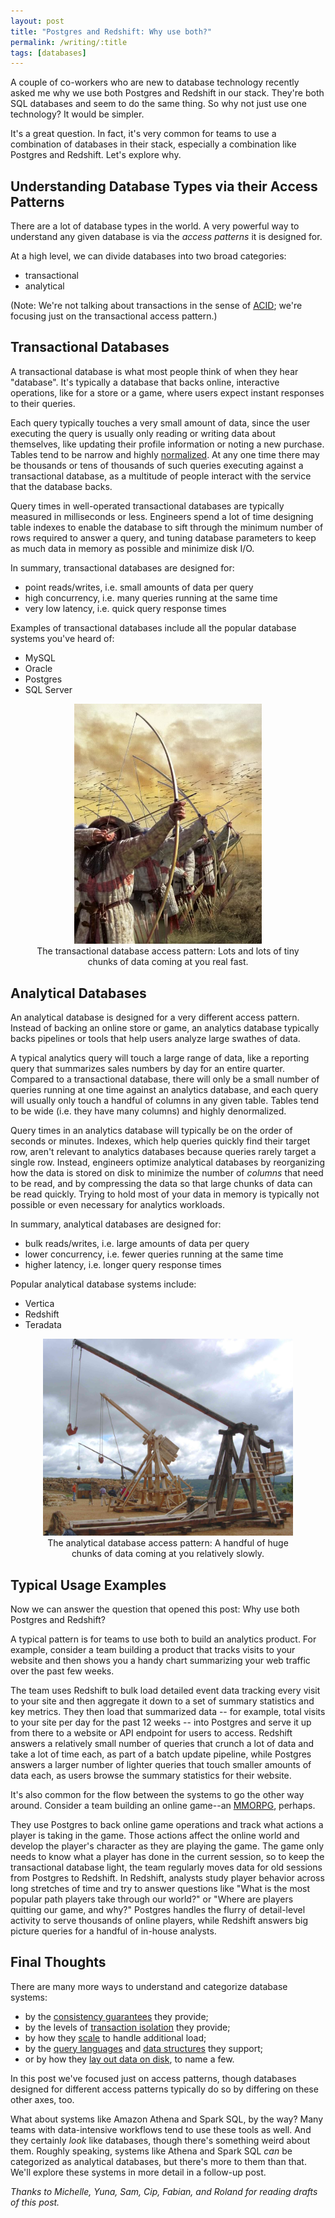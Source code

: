 ```yaml
---
layout: post
title: "Postgres and Redshift: Why use both?"
permalink: /writing/:title
tags: [databases]
---
```


A couple of co-workers who are new to database technology recently asked me why we use both Postgres and Redshift in our stack. They're both SQL databases and seem to do the same thing. So why not just use one technology? It would be simpler.

It's a great question. In fact, it's very common for teams to use a combination of databases in their stack, especially a combination like Postgres and Redshift. Let's explore why.

## Understanding Database Types via their Access Patterns

There are a lot of database types in the world. A very powerful way to understand any given database is via the _access patterns_ it is designed for.

At a high level, we can divide databases into two broad categories:

* transactional
* analytical

(Note: We're not talking about transactions in the sense of [ACID]; we're focusing just on the transactional access pattern.)

[ACID]: https://en.wikipedia.org/w/index.php?title=ACID_(computer_science)

## Transactional Databases

A transactional database is what most people think of when they hear "database". It's typically a database that backs online, interactive operations, like for a store or a game, where users expect instant responses to their queries.

Each query typically touches a very small amount of data, since the user executing the query is usually only reading or writing data about themselves, like updating their profile information or noting a new purchase. Tables tend to be narrow and highly [normalized](https://docs.microsoft.com/en-us/office/troubleshoot/access/database-normalization-description). At any one time there may be thousands or tens of thousands of such queries executing against a transactional database, as a multitude of people interact with the service that the database backs.

Query times in well-operated transactional databases are typically measured in milliseconds or less. Engineers spend a lot of time designing table indexes to enable the database to sift through the minimum number of rows required to answer a query, and tuning database parameters to keep as much data in memory as possible and minimize disk I/O.

In summary, transactional databases are designed for:
* point reads/writes, i.e. small amounts of data per query
* high concurrency, i.e. many queries running at the same time
* very low latency, i.e. quick query response times

Examples of transactional databases include all the popular database systems you've heard of:
* MySQL
* Oracle
* Postgres
* SQL Server

<div style="text-align: center;">
<figure>
    <a href="http://www.warfaremagazine.co.uk/articles/1415-The-Battle-of-Agincourt/171">
        <img
            src="/assets/images/battle-of-agincourt-compressed.jpg"
            width="300"
        />
    </a>
    <figcaption>
        The transactional database access pattern: Lots and lots of tiny chunks of data coming at you real fast.
    </figcaption>
</figure>
</div>

## Analytical Databases

An analytical database is designed for a very different access pattern. Instead of backing an online store or game, an analytics database typically backs pipelines or tools that help users analyze large swathes of data.

A typical analytics query will touch a large range of data, like a reporting query that summarizes sales numbers by day for an entire quarter. Compared to a transactional database, there will only be a small number of queries running at one time against an analytics database, and each query will usually only touch a handful of columns in any given table. Tables tend to be wide (i.e. they have many columns) and highly denormalized.

Query times in an analytics database will typically be on the order of seconds or minutes. Indexes, which help queries quickly find their target row, aren't relevant to analytics databases because queries rarely target a single row. Instead, engineers optimize analytical databases by reorganizing how the data is stored on disk to minimize the number of _columns_ that need to be read, and by compressing the data so that large chunks of data can be read quickly. Trying to hold most of your data in memory is typically not possible or even necessary for analytics workloads.

In summary, analytical databases are designed for:
* bulk reads/writes, i.e. large amounts of data per query
* lower concurrency, i.e. fewer queries running at the same time
* higher latency, i.e. longer query response times

Popular analytical database systems include:
* Vertica
* Redshift
* Teradata

<div style="text-align: center;">
<figure>
    <a href="https://en.wikipedia.org/wiki/Trebuchet">
        <img
            src="/assets/images/trebuchet-castelnaud-compressed.jpg"
            width="400"
        />
    </a>
    <figcaption>
        The analytical database access pattern: A handful of huge chunks of data coming at you relatively slowly.
    </figcaption>
</figure>
</div>

## Typical Usage Examples

Now we can answer the question that opened this post: Why use both Postgres and Redshift?

A typical pattern is for teams to use both to build an analytics product. For example, consider a team building a product that tracks visits to your website and then shows you a handy chart summarizing your web traffic over the past few weeks.

The team uses Redshift to bulk load detailed event data tracking every visit to your site and then aggregate it down to a set of summary statistics and key metrics. They then load that summarized data -- for example, total visits to your site per day for the past 12 weeks -- into Postgres and serve it up from there to a website or API endpoint for users to access. Redshift answers a relatively small number of queries that crunch a lot of data and take a lot of time each, as part of a batch update pipeline, while Postgres answers a larger number of lighter queries that touch smaller amounts of data each, as users browse the summary statistics for their website.

It's also common for the flow between the systems to go the other way around. Consider a team building an online game--an [MMORPG], perhaps.

They use Postgres to back online game operations and track what actions a player is taking in the game. Those actions affect the online world and develop the player's character as they are playing the game. The game only needs to know what a player has done in the current session, so to keep the transactional database light, the team regularly moves data for old sessions from Postgres to Redshift. In Redshift, analysts study player behavior across long stretches of time and try to answer questions like "What is the most popular path players take through our world?" or "Where are players quitting our game, and why?" Postgres handles the flurry of detail-level activity to serve thousands of online players, while Redshift answers big picture queries for a handful of in-house analysts.

[MMORPG]: https://en.wikipedia.org/wiki/Massively_multiplayer_online_role-playing_game

## Final Thoughts

There are many more ways to understand and categorize database systems:
* by the [consistency guarantees] they provide;
* by the levels of [transaction isolation] they provide;
* by how they [scale] to handle additional load;
* by the [query languages] and [data structures] they support;
* or by how they [lay out data on disk], to name a few.

[consistency guarantees]: https://fauna.com/blog/demystifying-database-systems-introduction-to-consistency-levels
[transaction isolation]: http://martin.kleppmann.com/2014/11/25/hermitage-testing-the-i-in-acid.html
[scale]: https://docs.microsoft.com/en-us/azure/sql-database/sql-database-elastic-scale-introduction#horizontal-and-vertical-scaling
[query languages]: https://neo4j.com/blog/why-database-query-language-matters/#cypher
[data structures]: https://www.mongodb.com/document-databases
[lay out data on disk]: https://en.wikipedia.org/wiki/Column-oriented_DBMS

In this post we've focused just on access patterns, though databases designed for different access patterns typically do so by differing on these other axes, too.

What about systems like Amazon Athena and Spark SQL, by the way? Many teams with data-intensive workflows tend to use these tools as well. And they certainly _look_ like databases, though there's something weird about them. Roughly speaking, systems like Athena and Spark SQL _can_ be categorized as analytical databases, but there's more to them than that. We'll explore these systems in more detail in a follow-up post.

_Thanks to Michelle, Yuna, Sam, Cip, Fabian, and Roland for reading drafts of this post._
